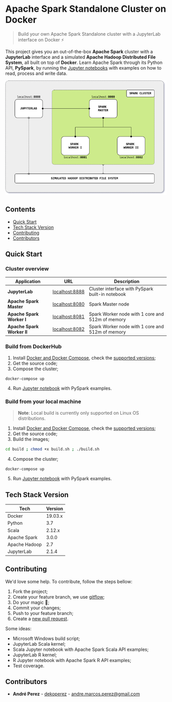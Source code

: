 # Apache Spark Standalone Cluster on Docker
> Build your own Apache Spark Standalone cluster with a JupyterLab interface on Docker :zap:

This project gives you an out-of-the-box **Apache Spark** cluster with a **JupyterLab** interface and a simulated **Apache Hadoop Distributed File System**, all built on top of **Docker**. Learn Apache Spark through its Python API, **PySpark**, by running the [Jupyter notebooks](build/workspace/) with examples on how to read, process and write data.

<p align="center"><img src="docs/image/cluster-architecture.png"></p>

## Contents

- [Quick Start](#quick-start)
- [Tech Stack Version](#tech-stack-version)
- [Contributing](#contributing)
- [Contributors](#contributors)

## <a name="quick-start"></a>Quick Start

### Cluster overview

| Application                | URL                                      | Description                                      |
| -------------------------- | ---------------------------------------- | ------------------------------------------------ |
| **JupyterLab**             | [localhost:8888](http://localhost:8888/) | Cluster interface with PySpark built-in notebook |
| **Apache Spark Master**    | [localhost:8080](http://localhost:8080/) | Spark Master node                                |
| **Apache Spark Worker I**  | [localhost:8081](http://localhost:8081/) | Spark Worker node with 1 core and 512m of memory |
| **Apache Spark Worker II** | [localhost:8082](http://localhost:8082/) | Spark Worker node with 1 core and 512m of memory |

### Build from DockerHub

1. Install [Docker and Docker Compose](https://docs.docker.com/get-docker/), check the [supported versions](#tech-stack-version);
2. Get the source code;
3. Compose the cluster;

```bash
docker-compose up
```

4. Run [Jupyter notebook](build/workspace/) with PySpark examples.

### Build from your local machine

> **Note**: Local build is currently only supported on Linux OS distributions.

1. Install [Docker and Docker Compose](https://docs.docker.com/get-docker/), check the [supported versions](#tech-stack-version);
2. Get the source code;
3. Build the images;

```bash
cd build ; chmod +x build.sh ; ./build.sh
```

4. Compose the cluster;

```bash
docker-compose up
```

5. Run [Jupyter notebook](build/workspace/) with PySpark examples.

## <a name="tech-stack-version"></a>Tech Stack Version

| Tech          | Version           |
| ------------- | ----------------- |
| Docker        | 19.03.x           |
| Python        | 3.7               |
| Scala         | 2.12.x            |
| Apache Spark  | 3.0.0             |
| Apache Hadoop | 2.7               |
| JupyterLab    | 2.1.4             |

## <a name="contributing"></a>Contributing

We'd love some help. To contribute, follow the steps bellow:

1. Fork the project;
2. Create your feature branch, we use [gitflow](https://github.com/nvie/gitflow);
3. Do your magic :rainbow:;
4. Commit your changes;
5. Push to your feature branch;
6. Create a [new pull request](https://github.com/andre-marcos-perez/spark-cluster-on-docker/pulls).

Some ideas:

- Microsoft Windows build script;
- JupyterLab Scala kernel;
- Scala Jupyter notebook with Apache Spark Scala API examples;
- JupyterLab R kernel;
- R Jupyter notebook with Apache Spark R API examples;
- Test coverage.

## <a name="contributors"></a>Contributors

 - **André Perez** - [dekoperez](https://twitter.com/dekoperez) - andre.marcos.perez@gmail.com
